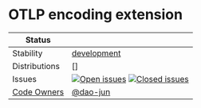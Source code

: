 # OTLP encoding extension

<!-- status autogenerated section -->
| Status        |                                                                                                                                                                                                                                                                                                                                                                                                                                                                                                                                                                                                                                                                                                                                 |
| ------------- |---------------------------------------------------------------------------------------------------------------------------------------------------------------------------------------------------------------------------------------------------------------------------------------------------------------------------------------------------------------------------------------------------------------------------------------------------------------------------------------------------------------------------------------------------------------------------------------------------------------------------------------------------------------------------------------------------------------------------------|
| Stability     | [development]                                                                                                                                                                                                                                                                                                                                                                                                                                                                                                                                                                                                                                                                                                                   |
| Distributions | []                                                                                                                                                                                                                                                                                                                                                                                                                                                                                                                                                                                                                                                                                                                              |
| Issues        | [![Open issues](https://img.shields.io/github/issues-search/open-telemetry/opentelemetry-collector-contrib?query=is%3Aissue%20is%3Aopen%20label%3Aextension%2Fotlpencoding%20&label=open&color=orange&logo=opentelemetry)](https://github.com/open-telemetry/opentelemetry-collector-contrib/issues?q=is%3Aopen+is%3Aissue+label%3Aextension%2Fotlpencoding) [![Closed issues](https://img.shields.io/github/issues-search/open-telemetry/opentelemetry-collector-contrib?query=is%3Aissue%20is%3Aclosed%20label%3Aextension%2Fotlpencoding%20&label=closed&color=blue&logo=opentelemetry)](https://github.com/open-telemetry/opentelemetry-collector-contrib/issues?q=is%3Aclosed+is%3Aissue+label%3Aextension%2Fotlpencoding) |
| [Code Owners](https://github.com/open-telemetry/opentelemetry-collector-contrib/blob/main/CONTRIBUTING.md#becoming-a-code-owner)    | [@dao-jun](https://www.github.com/dao-jun)                                                                                                                                                                                                                                                                                                                                                                                                                                                                                                                                                                                                                                                                                      |

[development]: https://github.com/open-telemetry/opentelemetry-collector#development
<!-- end autogenerated section -->
